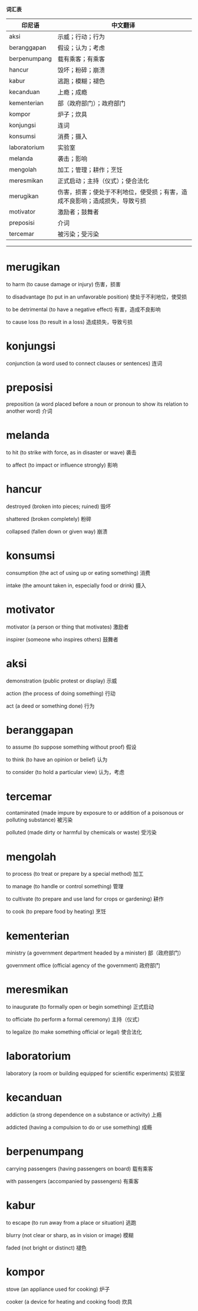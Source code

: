 **词汇表**

| 印尼语 | 中文翻译 |
|--------|----------|
| aksi | 示威；行动；行为 |
| beranggapan | 假设；认为；考虑 |
| berpenumpang | 载有乘客；有乘客 |
| hancur | 毁坏；粉碎；崩溃 |
| kabur | 逃跑；模糊；褪色 |
| kecanduan | 上瘾；成瘾 |
| kementerian | 部（政府部门）；政府部门 |
| kompor | 炉子；炊具 |
| konjungsi | 连词 |
| konsumsi | 消费；摄入 |
| laboratorium | 实验室 |
| melanda | 袭击；影响 |
| mengolah | 加工；管理；耕作；烹饪 |
| meresmikan | 正式启动；主持（仪式）；使合法化 |
| merugikan | 伤害，损害；使处于不利地位，使受损；有害，造成不良影响；造成损失，导致亏损 |
| motivator | 激励者；鼓舞者 |
| preposisi | 介词 |
| tercemar | 被污染；受污染 |

---

# merugikan

to harm (to cause damage or injury)
伤害，损害

to disadvantage (to put in an unfavorable position)
使处于不利地位，使受损

to be detrimental (to have a negative effect)
有害，造成不良影响

to cause loss (to result in a loss)
造成损失，导致亏损

# konjungsi

conjunction (a word used to connect clauses or sentences)
连词

# preposisi

preposition (a word placed before a noun or pronoun to show its relation to another word)
介词

# melanda

to hit (to strike with force, as in disaster or wave)
袭击

to affect (to impact or influence strongly)
影响

# hancur

destroyed (broken into pieces; ruined)
毁坏

shattered (broken completely)
粉碎

collapsed (fallen down or given way)
崩溃

# konsumsi

consumption (the act of using up or eating something)
消费

intake (the amount taken in, especially food or drink)
摄入

# motivator

motivator (a person or thing that motivates)
激励者

inspirer (someone who inspires others)
鼓舞者

# aksi

demonstration (public protest or display)
示威

action (the process of doing something)
行动

act (a deed or something done)
行为

# beranggapan

to assume (to suppose something without proof)
假设

to think (to have an opinion or belief)
认为

to consider (to hold a particular view)
认为，考虑

# tercemar

contaminated (made impure by exposure to or addition of a poisonous or polluting substance)
被污染

polluted (made dirty or harmful by chemicals or waste)
受污染

# mengolah

to process (to treat or prepare by a special method)
加工

to manage (to handle or control something)
管理

to cultivate (to prepare and use land for crops or gardening)
耕作

to cook (to prepare food by heating)
烹饪

# kementerian

ministry (a government department headed by a minister)
部（政府部门）

government office (official agency of the government)
政府部门

# meresmikan

to inaugurate (to formally open or begin something)
正式启动

to officiate (to perform a formal ceremony)
主持（仪式）

to legalize (to make something official or legal)
使合法化

# laboratorium

laboratory (a room or building equipped for scientific experiments)
实验室

# kecanduan

addiction (a strong dependence on a substance or activity)
上瘾

addicted (having a compulsion to do or use something)
成瘾

# berpenumpang

carrying passengers (having passengers on board)
载有乘客

with passengers (accompanied by passengers)
有乘客

# kabur

to escape (to run away from a place or situation)
逃跑

blurry (not clear or sharp, as in vision or image)
模糊

faded (not bright or distinct)
褪色

# kompor

stove (an appliance used for cooking)
炉子

cooker (a device for heating and cooking food)
炊具
